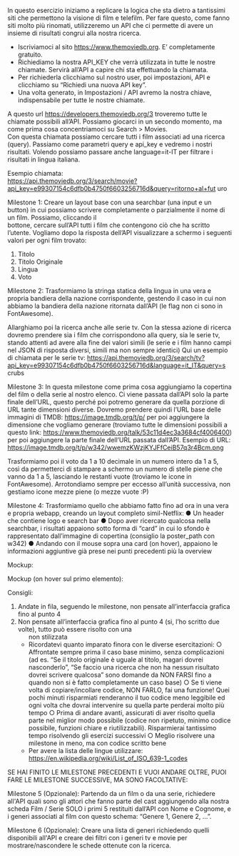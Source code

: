 In questo esercizio iniziamo a replicare la logica che sta dietro a tantissimi siti che 
permettono la visione di film e telefilm. 
Per fare questo, come fanno siti molto più rinomati, utilizzeremo un API che ci 
permette di avere un insieme di risultati congrui alla nostra ricerca. 
 
-  Iscriviamoci al sito https://www.themoviedb.org. E’ completamente gratuito.  
-  Richiediamo la nostra API_KEY che verrà utilizzata in tutte le nostre 
chiamate. Servirà all’API a capire chi sta effettuando la chiamata. 
-  Per richiederla clicchiamo sul nostro user, poi impostazioni, API e clicchiamo 
su “Richiedi una nuova API key”. 
-  Una volta generato, in Impostazioni / API avremo la nostra chiave, 
indispensabile per tutte le nostre chiamate. 
 
A questo url https://developers.themoviedb.org/3 troveremo tutte le chiamate 
possibili all’API. Possiamo giocarci in un secondo momento, ma come prima cosa 
concentriamoci su Search > Movies.  
Con questa chiamata possiamo cercare tutti i film associati ad una ricerca (query). 
Passiamo come parametri query e api_key e vedremo i nostri risultati. Volendo 
possiamo passare anche language=it-IT per filtrare i risultati in lingua italiana. 
 
Esempio chiamata:  
https://api.themoviedb.org/3/search/movie?api_key=e99307154c6dfb0b4750f6603256716d&query=ritorno+al+fut
uro 
 
 
 
Milestone 1: 
Creare un layout base con una searchbar (una input e un button) in cui possiamo 
scrivere completamente o parzialmente il nome di un film. Possiamo, cliccando il  
bottone, cercare sull’API tutti i film che contengono ciò che ha scritto l’utente. 
Vogliamo dopo la risposta dell’API visualizzare a schermo i seguenti valori per ogni 
film trovato:  
1.  Titolo 
2.  Titolo Originale 
3.  Lingua 
4.  Voto 
 
Milestone 2: 
Trasformiamo la stringa statica della lingua in una vera e propria bandiera della 
nazione corrispondente, gestendo il caso in cui non abbiamo la bandiera della 
nazione ritornata dall’API (le flag non ci sono in FontAwesome). 
 
Allarghiamo poi la ricerca anche alle serie tv. Con la stessa azione di ricerca 
dovremo prendere sia i film che corrispondono alla query, sia le serie tv, stando 
attenti ad avere alla fine dei valori simili (le serie e i film hanno campi nel JSON di 
risposta diversi, simili ma non sempre identici) 
Qui un esempio di chiamata per le serie tv: 
https://api.themoviedb.org/3/search/tv?api_key=e99307154c6dfb0b4750f6603256716d&language=it_IT&query=s
crubs 
 
 
Milestone 3: 
In questa milestone come prima cosa aggiungiamo la copertina del film o della serie 
al nostro elenco. Ci viene passata dall’API solo la parte finale dell’URL, questo 
perché poi potremo generare da quella porzione di URL tante dimensioni diverse. 
Dovremo prendere quindi l’URL base delle immagini di TMDB: 
https://image.tmdb.org/t/p/ per poi aggiungere la dimensione che vogliamo generare 
(troviamo tutte le dimensioni possibili a questo link: 
https://www.themoviedb.org/talk/53c11d4ec3a3684cf4006400) per poi aggiungere la 
parte finale dell’URL passata dall’API. 
Esempio di URL: 
https://image.tmdb.org/t/p/w342/wwemzKWzjKYJFfCeiB57q3r4Bcm.png 
 
Trasformiamo poi il voto da 1 a 10 decimale in un numero intero da 1 a 5, così da 
permetterci di stampare a schermo un numero di stelle piene che vanno da 1 a 5, 
lasciando le restanti vuote (troviamo le icone in FontAwesome). 
Arrotondiamo sempre per eccesso all’unità successiva, non gestiamo icone mezze 
piene (o mezze vuote :P) 
 
 
 
Milestone 4: 
Trasformiamo quello che abbiamo fatto fino ad ora in una vera e propria webapp, 
creando un layout completo simil-Netflix: 
●  Un header che contiene logo e search bar 
●  Dopo aver ricercato qualcosa nella searchbar, i risultati appaiono sotto forma 
di “card” in cui lo sfondo è rappresentato dall’immagine di copertina (consiglio 
la poster_path con w342) 
●  Andando con il mouse sopra una card (on hover), appaiono le informazioni 
aggiuntive già prese nei punti precedenti più la overview 
 
Mockup: 
 
 
Mockup (on hover sul primo elemento): 
 
 
 
 
 
Consigli: 
1.  Andate in fila, seguendo le milestone, non pensate all’interfaccia grafica fino 
al punto 4 
2.  Non pensate all’interfaccia grafica fino al punto 4 (si, l’ho scritto due volte), 
tutto può essere risolto con una <ul> non stilizzata 
3.  Ricordatevi quanto imparato finora con le diverse esercitazioni: 
○  Affrontate sempre prima il caso base minimo, senza complicazioni (ad 
es. “Se il titolo originale è uguale al titolo, magari dovrei nasconderlo”, 
“Se faccio una ricerca che non ha nessun risultato dovrei scrivere 
qualcosa” sono domande da NON FARSI fino a quando non si è fatto 
completamente un caso base) 
○  Se ti viene volta di copiare/incollare codice, NON FARLO, fai una 
funzione! Quei pochi minuti risparmiati renderanno il tuo codice meno 
leggibile ed ogni volta che dovrai intervenire su quella parte perderai 
molto più tempo 
○  Prima di andare avanti, assicurati di aver risolto quella parte nel miglior 
modo possibile (codice non ripetuto, minimo codice possibile, funzioni 
chiare e riutilizzabili). Risparmierai tantissimo tempo risolvendo gli 
esercizi successivi 
○  Meglio risolvere una milestone in meno, ma con codice scritto bene 
4.  Per avere la lista delle lingue utilizzare: 
https://en.wikipedia.org/wiki/List_of_ISO_639-1_codes  
 
 
SE HAI FINITO LE MILESTONE PRECEDENTI E VUOI ANDARE OLTRE, PUOI 
FARE LE MILESTONE SUCCESSIVE, MA SONO FACOLTATIVE: 
 
Milestone 5 (Opzionale): 
Partendo da un film o da una serie, richiedere all'API quali sono gli attori che fanno 
parte del cast aggiungendo alla nostra scheda Film / Serie SOLO i primi 5 restituiti 
dall’API con Nome e Cognome, e i generi associati al film con questo schema: 
“Genere 1, Genere 2, ...”. 
 
Milestone 6 (Opzionale): 
Creare una lista di generi richiedendo quelli disponibili all'API e creare dei filtri con i 
generi tv e movie per mostrare/nascondere le schede ottenute con la ricerca. 
 
 
